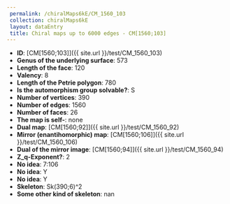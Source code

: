 ```yaml
--- 
 permalink: /chiralMaps6kE/CM_1560_103 
 collection: chiralMaps6kE
 layout: dataEntry
 title: Chiral maps up to 6000 edges - CM[1560;103]
---
```


- **ID**: [CM[1560;103]]({{ site.url }}/test/CM_1560_103)
- **Genus of the underlying surface**: 573
- **Length of the face**: 120
- **Valency**: 8
- **Length of the Petrie polygon**: 780
- **Is the automorphism group solvable?**: S
- **Number of vertices**: 390
- **Number of edges**: 1560
- **Number of faces**: 26
- **The map is self-**: none
- **Dual map**: [CM[1560;92]]({{ site.url }}/test/CM_1560_92)
- **Mirror (enantihomorphic) map**: [CM[1560;106]]({{ site.url }}/test/CM_1560_106)
- **Dual of the mirror image**: [CM[1560;94]]({{ site.url }}/test/CM_1560_94)
- **Z_q-Exponent?**: 2
- **No idea**:  7:106
- **No idea**: Y
- **No idea**: Y
- **Skeleton**: Sk(390;6)^2
- **Some other kind of skeleton**: nan
